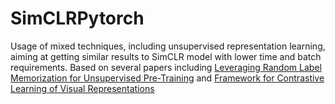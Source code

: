 # SimCLRPytorch
Usage of mixed techniques, including unsupervised representation learning, aiming at getting similar results to SimCLR model with lower time and batch requirements. Based on several papers including  [Leveraging Random Label Memorization for Unsupervised Pre-Training](https://arxiv.org/pdf/1811.01640.pdf) and [Framework for Contrastive Learning of Visual Representations](https://arxiv.org/pdf/2002.05709.pdf)
